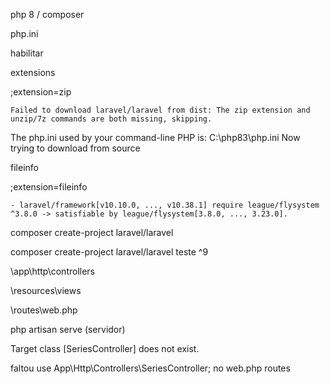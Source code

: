 php 8 / composer

php.ini

habilitar

extensions

;extension=zip

    Failed to download laravel/laravel from dist: The zip extension and unzip/7z commands are both missing, skipping.
The php.ini used by your command-line PHP is: C:\php83\php.ini
    Now trying to download from source

fileinfo 

;extension=fileinfo

    - laravel/framework[v10.10.0, ..., v10.38.1] require league/flysystem ^3.8.0 -> satisfiable by league/flysystem[3.8.0, ..., 3.23.0].

composer create-project laravel/laravel

composer create-project laravel/laravel teste ^9

\app\http\controllers

\resources\views

\routes\web.php

php artisan serve (servidor)

Target class [SeriesController] does not exist.

faltou use App\Http\Controllers\SeriesController; no web.php routes

